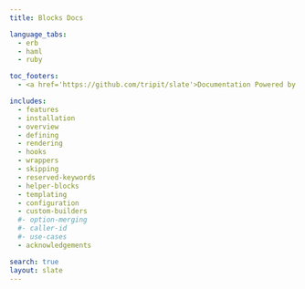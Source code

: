 ```yaml
---
title: Blocks Docs

language_tabs:
  - erb
  - haml
  - ruby

toc_footers:
  - <a href='https://github.com/tripit/slate'>Documentation Powered by Slate</a>

includes:
  - features
  - installation
  - overview
  - defining
  - rendering
  - hooks
  - wrappers
  - skipping
  - reserved-keywords
  - helper-blocks
  - templating
  - configuration
  - custom-builders
  #- option-merging
  #- caller-id
  #- use-cases
  - acknowledgements

search: true
layout: slate
---
```


